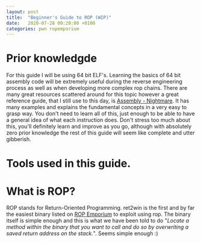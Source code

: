 ```yaml
---
layout: post
title:  "Beginner's Guide to ROP (WIP)"
date:   2020-07-28 00:20:00 +0100
categories: pwn ropemporium
---
```

# Prior knowledgde
For this guide I will be using 64 bit ELF's. Learning the basics of 64 bit assembly code will be extremely useful during the reverse engineering process as well as when developing more complex rop chains. There are many great resources scattered around for this topic however a great reference guide, that I still use to this day, is [Assembly - Nightmare][nightmare-assembly]. It has many examples and explains the fundamental concepts in a very easy to grasp way. You don't need to learn all of this, just enough to be able to have a general idea of what each instruction does. Don't stress too much about this, you'll definitely learn and improve as you go, although with absolutely zero prior knowledge the rest of this guide will seem like complete and utter gibberish.

# Tools used in this guide.


# What is ROP?
ROP stands for Return-Oriented Programming. 
ret2win is the first and by far the easiest binary listed on [ROP Emporium][ropemporium] to exploit using rop. The binary itself is simple enough and this is what we have been told to do "*Locate a method within the binary that you want to call and do so by overwriting a saved return address on the stack.*". Seems simple enough :)



[ropemporium]:https://ropemporium.com/
[ret2win-home]: https://ropemporium.com/challenge/ret2win.html
[nightmare-assembly]: https://guyinatuxedo.github.io/01-intro_assembly/assembly/index.html